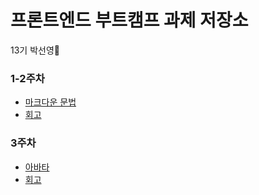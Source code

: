 # 프론트엔드 부트캠프 과제 저장소

13기 박선영🐥

### 1-2주차

- [마크다운 문법](./src/md/markdown.md)
- [회고](./src/md/retrospect.md)

### 3주차

- [아바타](./src/avatars/avatars.html)
- [회고](./src/avatars/avatars.md)
